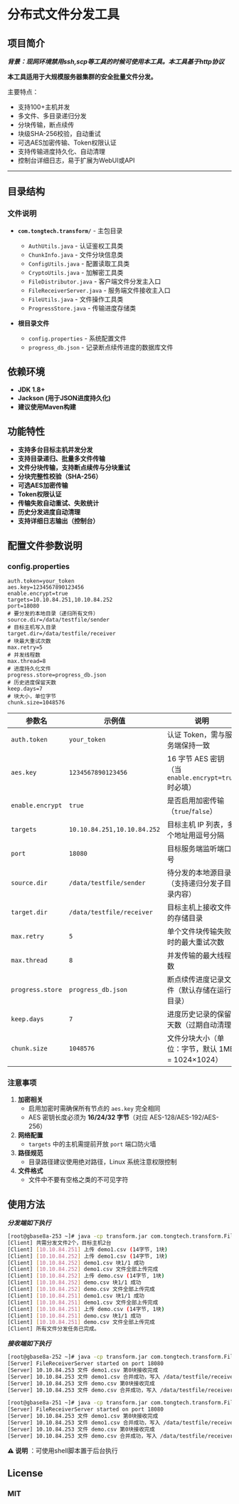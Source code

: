 # 分布式文件分发工具

## 项目简介
***背景：现网环境禁用ssh,scp等工具的时候可使用本工具。本工具基于http协议***

**本工具适用于大规模服务器集群的安全批量文件分发。** 

主要特点：

- 支持100+主机并发
- 多文件、多目录递归分发
- 分块传输，断点续传
- 块级SHA-256校验，自动重试
- 可选AES加密传输、Token权限认证
- 支持传输进度持久化、自动清理
- 控制台详细日志，易于扩展为WebUI或API

---

## 目录结构


### 文件说明

- **`com.tongtech.transform/`** - 主包目录
    - `AuthUtils.java` - 认证鉴权工具类
    - `ChunkInfo.java` - 文件分块信息类
    - `ConfigUtils.java` - 配置读取工具类
    - `CryptoUtils.java` - 加解密工具类
    - `FileDistributor.java` - 客户端文件分发主入口
    - `FileReceiverServer.java` - 服务端文件接收主入口
    - `FileUtils.java` - 文件操作工具类
    - `ProgressStore.java` - 传输进度存储类

- **根目录文件**
    - `config.properties` - 系统配置文件
    - `progress_db.json` - 记录断点续传进度的数据库文件

## 依赖环境

- **JDK 1.8+**
- **Jackson (用于JSON进度持久化)**
- **建议使用Maven构建**

## 功能特性
- **支持多台目标主机并发分发**
- **支持目录递归、批量多文件传输**
- **文件分块传输，支持断点续传与分块重试**
- **分块完整性校验（SHA-256）**
- **可选AES加密传输**
- **Token权限认证**
- **传输失败自动重试、失败统计**
- **历史分发进度自动清理**
- **支持详细日志输出（控制台）**


## 配置文件参数说明
### config.properties
```properties
auth.token=your_token
aes.key=1234567890123456
enable.encrypt=true
targets=10.10.84.251,10.10.84.252
port=18080
# 要分发的本地目录（递归所有文件）
source.dir=/data/testfile/sender
# 目标主机写入目录
target.dir=/data/testfile/receiver
# 块最大重试次数
max.retry=5
# 并发线程数
max.thread=8
# 进度持久化文件
progress.store=progress_db.json
# 历史进度保留天数
keep.days=7
# 块大小，单位字节
chunk.size=1048576
```


| 参数名             | 示例值                          | 说明                                                                 |
|--------------------|---------------------------------|----------------------------------------------------------------------|
| `auth.token`       | `your_token`                   | 认证 Token，需与服务端保持一致                                        |
| `aes.key`          | `1234567890123456`             | 16 字节 AES 密钥（当 `enable.encrypt=true` 时必填）                   |
| `enable.encrypt`   | `true`                         | 是否启用加密传输（`true`/`false`）                                    |
| `targets`          | `10.10.84.251,10.10.84.252`        | 目标主机 IP 列表，多个地址用逗号分隔                                   |
| `port`             | `18080`                        | 目标服务端监听端口号                                                  |
| `source.dir`       | `/data/testfile/sender`        | 待分发的本地源目录（支持递归分发子目录内容）                           |
| `target.dir`       | `/data/testfile/receiver`      | 目标主机上接收文件的存储目录                                           |
| `max.retry`        | `5`                            | 单个文件块传输失败时的最大重试次数                                     |
| `max.thread`       | `8`                            | 并发传输的最大线程数                                                  |
| `progress.store`   | `progress_db.json`             | 断点续传进度记录文件（默认存储在运行目录）                             |
| `keep.days`        | `7`                            | 进度历史记录的保留天数（过期自动清理）                                 |
| `chunk.size`       | `1048576`                      | 文件分块大小（单位：字节，默认 1MB = 1024×1024）                      |

### 注意事项
1. **加密相关**
    - 启用加密时需确保所有节点的 `aes.key` 完全相同
    - AES 密钥长度必须为 **16/24/32 字节**（对应 AES-128/AES-192/AES-256）
2. **网络配置**
    - `targets` 中的主机需提前开放 `port` 端口防火墙
3. **路径规范**
    - 目录路径建议使用绝对路径，Linux 系统注意权限控制
4. **文件格式**
    - 文件中不要有空格之类的不可见字符

## 使用方法

***分发端如下执行***
```bash
[root@gbase8a-253 ~]# java -cp transform.jar com.tongtech.transform.FileDistributor
[Client] 共需分发文件2个，目标主机2台
[Client] [10.10.84.251] 上传 demo1.csv (14字节, 1块)
[Client] [10.10.84.252] 上传 demo1.csv (14字节, 1块)
[Client] [10.10.84.252] demo1.csv 块1/1 成功
[Client] [10.10.84.252] demo1.csv 文件全部上传完成
[Client] [10.10.84.252] 上传 demo.csv (14字节, 1块)
[Client] [10.10.84.252] demo.csv 块1/1 成功
[Client] [10.10.84.252] demo.csv 文件全部上传完成
[Client] [10.10.84.251] demo1.csv 块1/1 成功
[Client] [10.10.84.251] demo1.csv 文件全部上传完成
[Client] [10.10.84.251] 上传 demo.csv (14字节, 1块)
[Client] [10.10.84.251] demo.csv 块1/1 成功
[Client] [10.10.84.251] demo.csv 文件全部上传完成
[Client] 所有文件分发任务已完成。
```

***接收端如下执行***

```bash
[root@gbase8a-252 ~]# java -cp transform.jar com.tongtech.transform.FileReceiverServer
[Server] FileReceiverServer started on port 18080
[Server] 10.10.84.253 文件 demo1.csv 第0块接收完成
[Server] 10.10.84.253 文件 demo1.csv 合并成功，写入 /data/testfile/receiver/demo1.csv
[Server] 10.10.84.253 文件 demo.csv 第0块接收完成
[Server] 10.10.84.253 文件 demo.csv 合并成功，写入 /data/testfile/receiver/demo.csv
```
```bash
[root@gbase8a-251 ~]# java -cp transform.jar com.tongtech.transform.FileReceiverServer
[Server] FileReceiverServer started on port 18080
[Server] 10.10.84.253 文件 demo1.csv 第0块接收完成
[Server] 10.10.84.253 文件 demo1.csv 合并成功，写入 /data/testfile/receiver/demo1.csv
[Server] 10.10.84.253 文件 demo.csv 第0块接收完成
[Server] 10.10.84.253 文件 demo.csv 合并成功，写入 /data/testfile/receiver/demo.csv
```

**⚠️ 说明**
：可使用shell脚本置于后台执行
## License
### MIT





